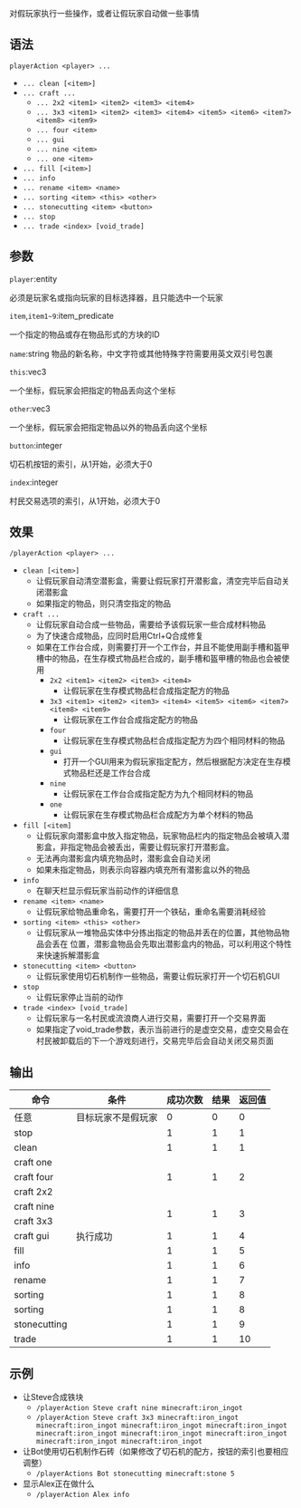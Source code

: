 对假玩家执行一些操作，或者让假玩家自动做一些事情

## 语法

`playerAction <player> ...`

- `... clean [<item>]`
- `... craft ...`
    - `... 2x2 <item1> <item2> <item3> <item4>`
    - `... 3x3 <item1> <item2> <item3> <item4> <item5> <item6> <item7> <item8> <item9>`
    - `... four <item>`
    - `... gui`
    - `... nine <item>`
    - `... one <item>`
- `... fill [<item>]`
- `... info`
- `... rename <item> <name>`
- `... sorting <item> <this> <other>`
- `... stonecutting <item> <button>`
- `... stop`
- `... trade <index> [void_trade]`

## 参数

`player`:entity

必须是玩家名或指向玩家的目标选择器，且只能选中一个玩家

`item`,`item1~9`:item_predicate

一个指定的物品或存在物品形式的方块的ID

`name`:string
物品的新名称，中文字符或其他特殊字符需要用英文双引号包裹

`this`:vec3

一个坐标，假玩家会把指定的物品丢向这个坐标

`other`:vec3

一个坐标，假玩家会把指定物品以外的物品丢向这个坐标

`button`:integer

切石机按钮的索引，从1开始，必须大于0

`index`:integer

村民交易选项的索引，从1开始，必须大于0

## 效果

`/playerAction <player> ...`

- `clean [<item>]`
    - 让假玩家自动清空潜影盒，需要让假玩家打开潜影盒，清空完毕后自动关闭潜影盒
    - 如果指定的物品，则只清空指定的物品
- `craft ...`
    - 让假玩家自动合成一些物品，需要给予该假玩家一些合成材料物品
    - 为了快速合成物品，应同时启用Ctrl+Q合成修复
    - 如果在工作台合成，则需要打开一个工作台，并且不能使用副手槽和盔甲槽中的物品，在生存模式物品栏合成的，副手槽和盔甲槽的物品也会被使用
        - `2x2 <item1> <item2> <item3> <item4>`
            - 让假玩家在生存模式物品栏合成指定配方的物品
        - `3x3 <item1> <item2> <item3> <item4> <item5> <item6> <item7> <item8> <item9>`
            - 让假玩家在工作台合成指定配方的物品
        - `four`
            - 让假玩家在生存模式物品栏合成指定配方为四个相同材料的物品
        - `gui`
            - 打开一个GUI用来为假玩家指定配方，然后根据配方决定在生存模式物品栏还是工作台合成
        - `nine`
            - 让假玩家在工作台合成指定配方为九个相同材料的物品
        - `one`
            - 让假玩家在生存模式物品栏合成配方为单个材料的物品
- `fill [<item]`
    - 让假玩家向潜影盒中放入指定物品，玩家物品栏内的指定物品会被填入潜影盒，非指定物品会被丢出，需要让假玩家打开潜影盒。
    - 无法再向潜影盒内填充物品时，潜影盒会自动关闭
    - 如果未指定物品，则表示向容器内填充所有潜影盒以外的物品
- `info`
    - 在聊天栏显示假玩家当前动作的详细信息
- `rename <item> <name>`
    - 让假玩家给物品重命名，需要打开一个铁砧，重命名需要消耗经验
- `sorting <item> <this> <other>`
    - 让假玩家从一堆物品实体中分拣出指定的物品并丢在<this>的位置，其他物品物品会丢在<other>
      位置，潜影盒物品会先取出潜影盒内的物品，可以利用这个特性来快速拆解潜影盒
- `stonecutting <item> <button>`
    - 让假玩家使用切石机制作一些物品，需要让假玩家打开一个切石机GUI
- `stop`
    - 让假玩家停止当前的动作
- `trade <index> [void_trade]`
    - 让假玩家与一名村民或流浪商人进行交易，需要打开一个交易界面
    - 如果指定了void_trade参数，表示当前进行的是虚空交易，虚空交易会在村民被卸载后的下一个游戏刻进行，交易完毕后会自动关闭交易页面

## 输出

<table>
    <tr>
      <th>命令</th>
      <th>条件</th>
      <th>成功次数</th>
      <th>结果</th>
      <th>返回值</th>
    </tr>
  <tbody>
    <tr>
      <td>任意</td>
      <td>目标玩家不是假玩家</td>
      <td>0</td>
      <td>0</td>
      <td>0</td>
    </tr>
    <tr>
      <td>stop</td>
      <td rowspan="15">执行成功</td>
      <td>1</td>
      <td>1</td>
      <td>1</td>
    </tr>
    <tr>
      <td>clean</td>
      <td>1</td>
      <td>1</td>
      <td>1</td>
    </tr>
    <tr>
      <td>craft one</td>
      <td rowspan="3">1</td>
      <td rowspan="3">1</td>
      <td rowspan="3">2</td>
    </tr>
    <tr>
      <td>craft four</td>
    </tr>
    <tr>
      <td>craft 2x2</td>
    </tr>
    <tr>
      <td>craft nine</td>
      <td rowspan="2">1</td>
      <td rowspan="2">1</td>
      <td rowspan="2">3</td>
    </tr>
    <tr>
      <td>craft 3x3</td>
    </tr>
    <tr>
      <td>craft gui</td>
      <td>1</td>
      <td>1</td>
      <td>4</td>
    </tr>
    <tr>
      <td>fill</td>
      <td>1</td>
      <td>1</td>
      <td>5</td>
    </tr>
    <tr>
      <td>info</td>
      <td>1</td>
      <td>1</td>
      <td>6</td>
    </tr>
    <tr>
      <td>rename</td>
      <td>1</td>
      <td>1</td>
      <td>7</td>
    </tr>
    <tr>
      <td>sorting</td>
      <td>1</td>
      <td>1</td>
      <td>8</td>
    </tr>
    <tr>
      <td>sorting</td>
      <td>1</td>
      <td>1</td>
      <td>8</td>
    </tr>
    <tr>
      <td>stonecutting</td>
      <td>1</td>
      <td>1</td>
      <td>9</td>
    </tr>
    <tr>
      <td>trade</td>
      <td>1</td>
      <td>1</td>
      <td>10</td>
    </tr>
  </tbody>
</table>

## 示例

- 让Steve合成铁块
    - `/playerAction Steve craft nine minecraft:iron_ingot`
    - `/playerAction Steve craft 3x3 minecraft:iron_ingot minecraft:iron_ingot minecraft:iron_ingot minecraft:iron_ingot minecraft:iron_ingot minecraft:iron_ingot minecraft:iron_ingot minecraft:iron_ingot minecraft:iron_ingot`
- 让Bot使用切石机制作石砖（如果修改了切石机的配方，按钮的索引也要相应调整）
    - `/playerActions Bot stonecutting minecraft:stone 5`
- 显示Alex正在做什么
    - `/playerAction Alex info`
